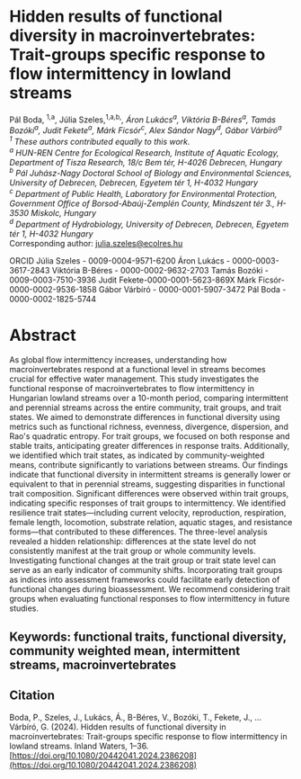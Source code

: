 # Hidden results of functional diversity in macroinvertebrates: Trait-groups specific response to flow intermittency in lowland streams

Pál Boda, <sup>1,a</sup>, Júlia Szeles,<sup>1,a,b,*</sup>, Áron Lukács<sup>a</sup>, Viktória B-Béres<sup>a</sup>, Tamás Bozóki<sup>a</sup>, Judit Fekete<sup>a</sup>, Márk Ficsór<sup>c</sup>, Alex Sándor Nagy<sup>d</sup>, Gábor Várbíró<sup>a</sup>  
<sup>1</sup> These authors contributed equally to this work.  
<sup>a</sup> HUN-REN Centre for Ecological Research, Institute of Aquatic Ecology, Department of Tisza Research, 18/c Bem tér, H-4026 Debrecen, Hungary  
<sup>b</sup> Pál Juhász-Nagy Doctoral School of Biology and Environmental Sciences, University of Debrecen, Debrecen, Egyetem tér 1, H-4032 Hungary  
<sup>c</sup> Department of Public Health, Laboratory for Environmental Protection, Government Office of Borsod-Abaúj-Zemplén County, Mindszent tér 3., H-3530 Miskolc, Hungary  
<sup>d</sup> Department of Hydrobiology, University of Debrecen, Debrecen, Egyetem tér 1, H-4032 Hungary  
<sup>*</sup> Corresponding author: julia.szeles@ecolres.hu  
  
ORCID
Júlia Szeles - 0009-0004-9571-6200
Áron Lukács - 0000-0003-3617-2843
Viktória B-Béres - 0000-0002-9632-2703
Tamás Bozóki - 0009-0003-7510-3936
Judit Fekete-0000-0001-5623-869X
Márk Ficsór-0000-0002-9536-1858
Gábor Várbíró - 0000-0001-5907-3472
Pál Boda - 0000-0002-1825-5744

# Abstract
As global flow intermittency increases, understanding how macroinvertebrates respond at a functional level in streams becomes crucial for effective water management. This study investigates the functional response of macroinvertebrates to flow intermittency in Hungarian lowland streams over a 10-month period, comparing intermittent and perennial streams across the entire community, trait groups, and trait states. We aimed to demonstrate differences in functional diversity using metrics such as functional richness, evenness, divergence, dispersion, and Rao's quadratic entropy. For trait groups, we focused on both response and stable traits, anticipating greater differences in response traits. Additionally, we identified which trait states, as indicated by community-weighted means, contribute significantly to variations between streams. Our findings indicate that functional diversity in intermittent streams is generally lower or equivalent to that in perennial streams, suggesting disparities in functional trait composition. Significant differences were observed within trait groups, indicating specific responses of trait groups to intermittency. We identified resilience trait states—including current velocity, reproduction, respiration, female length, locomotion, substrate relation, aquatic stages, and resistance forms—that contributed to these differences. The three-level analysis revealed a hidden relationship: differences at the state level do not consistently manifest at the trait group or whole community levels. Investigating functional changes at the trait group or trait state level can serve as an early indicator of community shifts. Incorporating trait groups as indices into assessment frameworks could facilitate early detection of functional changes during bioassessment. We recommend considering trait groups when evaluating functional responses to flow intermittency in future studies.

## Keywords: functional traits, functional diversity, community weighted mean, intermittent streams, macroinvertebrates

## Citation
Boda, P., Szeles, J., Lukács, Á., B-Béres, V., Bozóki, T., Fekete, J., … Várbíró, G. (2024). Hidden results of functional diversity in macroinvertebrates: Trait-groups specific response to flow intermittency in lowland streams. Inland Waters, 1–36.[https://doi.org/10.1080/20442041.2024.2386208](https://doi.org/10.1080/20442041.2024.2386208)
